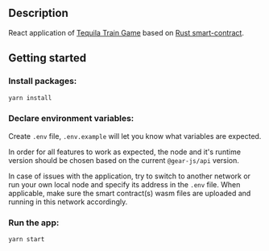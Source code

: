 ## Description

React application of [Tequila Train Game](https://wiki.gear-tech.io/docs/examples/Gaming/tequila-train) based on [Rust smart-contract](https://github.com/gear-foundation/dapps/tree/master/contracts/tequila-train).


## Getting started

### Install packages:

```sh
yarn install
```

### Declare environment variables:

Create `.env` file, `.env.example` will let you know what variables are expected.

In order for all features to work as expected, the node and it's runtime version should be chosen based on the
current `@gear-js/api` version.

In case of issues with the application, try to switch to another network or run your own local node and specify its
address in the `.env` file. When applicable, make sure the smart contract(s) wasm files are uploaded and running in this
network accordingly.

### Run the app:

```sh
yarn start
```
